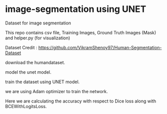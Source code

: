 # image-segmentation using UNET

Dataset for image segmentation

This repo contains csv file, Training Images, Ground Truth Images (Mask) and helper.py (for visualization)

Dataset Credit : https://github.com/VikramShenoy97/Human-Segmentation-Dataset

download the humandataset.

model the unet model.

train the dataset using UNET model.

we are using Adam optimizer to train the network.

Here we are calculating the accuracy with respect to Dice loss along with BCEWithLogitsLoss.

